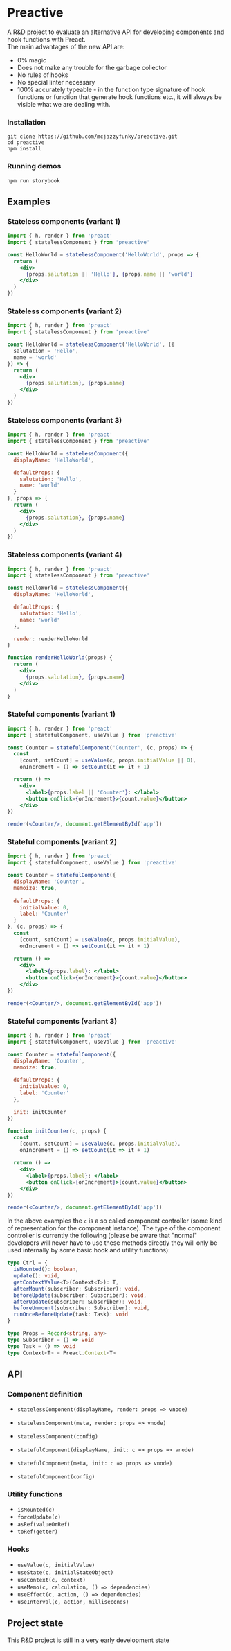 # Preactive 

A R&D project to evaluate an alternative API for developing
components and hook functions with Preact.<br>
The main advantages of the new API are:

- 0% magic
- Does not make any trouble for the garbage collector
- No rules of hooks
- No special linter necessary
- 100% accurately typeable - in the function type signature
  of hook functions or function that generate hook functions etc.,
  it will always be visible what we are dealing with.

### Installation

```
git clone https://github.com/mcjazzyfunky/preactive.git
cd preactive
npm install
```

### Running demos

```
npm run storybook
```

## Examples

### Stateless components (variant 1)

```jsx
import { h, render } from 'preact'
import { statelessComponent } from 'preactive'

const HelloWorld = statelessComponent('HelloWorld', props => {
  return (
    <div>
      {props.salutation || 'Hello'}, {props.name || 'world'}
    </div>
  )
})
```

### Stateless components (variant 2)

```jsx
import { h, render } from 'preact'
import { statelessComponent } from 'preactive'

const HelloWorld = statelessComponent('HelloWorld', ({
  salutation = 'Hello',
  name = 'world'
}) => {
  return (
    <div>
      {props.salutation}, {props.name}
    </div>
  )
})
```
### Stateless components (variant 3)

```jsx
import { h, render } from 'preact'
import { statelessComponent } from 'preactive'

const HelloWorld = statelessComponent({
  displayName: 'HelloWorld',

  defaultProps: {
    salutation: 'Hello',
    name: 'world'
  }
}, props => {
  return (
    <div>
      {props.salutation}, {props.name}
    </div>
  )
})
```

### Stateless components (variant 4)

```jsx
import { h, render } from 'preact'
import { statelessComponent } from 'preactive'

const HelloWorld = statelessComponent({
  displayName: 'HelloWorld',

  defaultProps: {
    salutation: 'Hello',
    name: 'world'
  },

  render: renderHelloWorld
}

function renderHelloWorld(props) {
  return (
    <div>
      {props.salutation}, {props.name}
    </div>
  )
}
```

### Stateful components (variant 1)

```jsx
import { h, render } from 'preact'
import { statefulComponent, useValue } from 'preactive'

const Counter = statefulComponent('Counter', (c, props) => {
  const
    [count, setCount] = useValue(c, props.initialValue || 0),
    onIncrement = () => setCount(it => it + 1)

  return () =>
    <div>
      <label>{props.label || 'Counter'}: </label>
      <button onClick={onIncrement}>{count.value}</button>
    </div>
})

render(<Counter/>, document.getElementById('app'))
```

### Stateful components (variant 2)

```jsx
import { h, render } from 'preact'
import { statefulComponent, useValue } from 'preactive'

const Counter = statefulComponent({
  displayName: 'Counter',
  memoize: true,
  
  defaultProps: {
    initialValue: 0,
    label: 'Counter'
  }
}, (c, props) => {
  const
    [count, setCount] = useValue(c, props.initialValue),
    onIncrement = () => setCount(it => it + 1)

  return () =>
    <div>
      <label>{props.label}: </label>
      <button onClick={onIncrement}>{count.value}</button>
    </div>
})

render(<Counter/>, document.getElementById('app'))
```

### Stateful components (variant 3)

```jsx
import { h, render } from 'preact'
import { statefulComponent, useValue } from 'preactive'

const Counter = statefulComponent({
  displayName: 'Counter',
  memoize: true,
  
  defaultProps: {
    initialValue: 0,
    label: 'Counter'
  },

  init: initCounter
})

function initCounter(c, props) {
  const
    [count, setCount] = useValue(c, props.initialValue),
    onIncrement = () => setCount(it => it + 1)

  return () =>
    <div>
      <label>{props.label}: </label>
      <button onClick={onIncrement}>{count.value}</button>
    </div>
})

render(<Counter/>, document.getElementById('app'))
```

In the above examples the `c` is a so called component controller
(some kind of representation for the component instance).
The type of the component controller is currently the following
(please be aware that "normal" developers will never have to use these
methods directly they will only be used internally by some basic
hook and utility functions):

```typescript
type Ctrl = {
  isMounted(): boolean,
  update(): void,
  getContextValue<T>(Context<T>): T,
  afterMount(subscriber: Subscriber): void,
  beforeUpdate(subscriber: Subscriber): void,
  afterUpdate(subscriber: Subscriber): void,
  beforeUnmount(subscriber: Subscriber): void,
  runOnceBeforeUpdate(task: Task): void
}

type Props = Record<string, any>
type Subscriber = () => void
type Task = () => void
type Context<T> = Preact.Context<T>
```

## API

### Component definition

- `statelessComponent(displayName, render: props => vnode)`
- `statelessComponent(meta, render: props => vnode)`
- `statelessComponent(config)`

- `statefulComponent(displayName, init: c => props => vnode)`
- `statefulComponent(meta, init: c => props => vnode)`
- `statefulComponent(config)`

### Utility functions

- `isMounted(c)`
- `forceUpdate(c)`
- `asRef(valueOrRef)`
- `toRef(getter)`

### Hooks

- `useValue(c, initialValue)`
- `useState(c, initialStateObject)`
- `useContext(c, context)`
- `useMemo(c, calculation, () => dependencies)`
- `useEffect(c, action, () => dependencies)`
- `useInterval(c, action, milliseconds)`

## Project state

This R&D project is still in a very early development state
